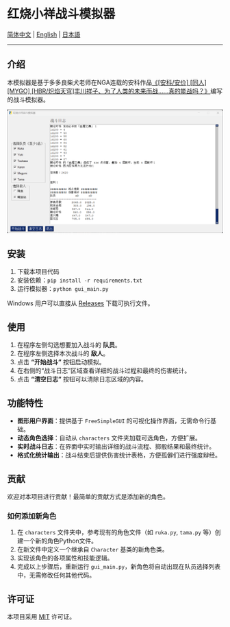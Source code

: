 # 红烧小祥战斗模拟器

[简体中文](./README_zh_cn.md) | [English](./README_en.md) | [日本語](./README_ja.md)

---

## 介绍

本模拟器是基于多多良柴犬老师在NGA连载的安科作品[《[安科/安价] [同人] [MYGO] [HBR/炽焰天穹]丰川祥子、为了人类的未来而战……真的能战吗？》](https://nga.178.com/read.php?tid=41989465&_ff=784)编写的战斗模拟器。

![示例截图](screenshot_20250606.png)

## 安装

1. 下载本项目代码
2. 安装依赖：`pip install -r requirements.txt`
3. 运行模拟器：`python gui_main.py`

Windows 用户可以直接从 [Releases](https://github.com/fbhou/HBRTGWSimulator/releases) 下载可执行文件。

## 使用

1. 在程序左侧勾选想要加入战斗的 **队员**。
2. 在程序左侧选择本次战斗的 **敌人**。
3. 点击 **“开始战斗”** 按钮启动模拟。
4. 在右侧的“战斗日志”区域查看详细的战斗过程和最终的伤害统计。
5. 点击 **“清空日志”** 按钮可以清除日志区域的内容。

## 功能特性

- **图形用户界面**：提供基于 `FreeSimpleGUI` 的可视化操作界面，无需命令行基础。
- **动态角色选择**：自动从 `characters` 文件夹加载可选角色，方便扩展。
- **实时战斗日志**：在界面中实时输出详细的战斗流程、掷骰结果和最终统计。
- **格式化统计输出**：战斗结束后提供伤害统计表格，方便孤僻们进行强度辩经。

## 贡献

欢迎对本项目进行贡献！最简单的贡献方式是添加新的角色。

### 如何添加新角色

1. 在 `characters` 文件夹中，参考现有的角色文件（如 `ruka.py`, `tama.py` 等）创建一个新的角色Python文件。
2. 在新文件中定义一个继承自 `Character` 基类的新角色类。
3. 实现该角色的各项属性和技能逻辑。
4. 完成以上步骤后，重新运行 `gui_main.py`，新角色将自动出现在队员选择列表中，无需修改任何其他代码。

## 许可证

本项目采用 [MIT](LICENSE) 许可证。
